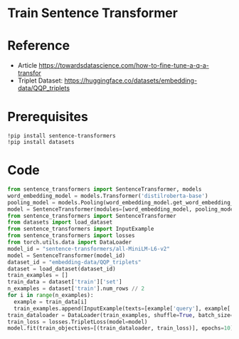 # Train Sentence Transformer

# Reference
- Article https://towardsdatascience.com/how-to-fine-tune-a-q-a-transfor
- Triplet Dataset: https://huggingface.co/datasets/embedding-data/QQP_triplets

# Prerequisites
```
!pip install sentence-transformers
!pip install datasets
```

# Code
```python
from sentence_transformers import SentenceTransformer, models
word_embedding_model = models.Transformer('distilroberta-base')
pooling_model = models.Pooling(word_embedding_model.get_word_embedding_dimension())
model = SentenceTransformer(modules=[word_embedding_model, pooling_model])
from sentence_transformers import SentenceTransformer
from datasets import load_dataset
from sentence_transformers import InputExample
from sentence_transformers import losses
from torch.utils.data import DataLoader
model_id = "sentence-transformers/all-MiniLM-L6-v2"
model = SentenceTransformer(model_id)
dataset_id = "embedding-data/QQP_triplets"
dataset = load_dataset(dataset_id)
train_examples = []
train_data = dataset['train']['set']
n_examples = dataset['train'].num_rows // 2
for i in range(n_examples):
  example = train_data[i]
  train_examples.append(InputExample(texts=[example['query'], example['pos'][0], example['neg'][0]]))
train_dataloader = DataLoader(train_examples, shuffle=True, batch_size=16)
train_loss = losses.TripletLoss(model=model)
model.fit(train_objectives=[(train_dataloader, train_loss)], epochs=10) 
```
